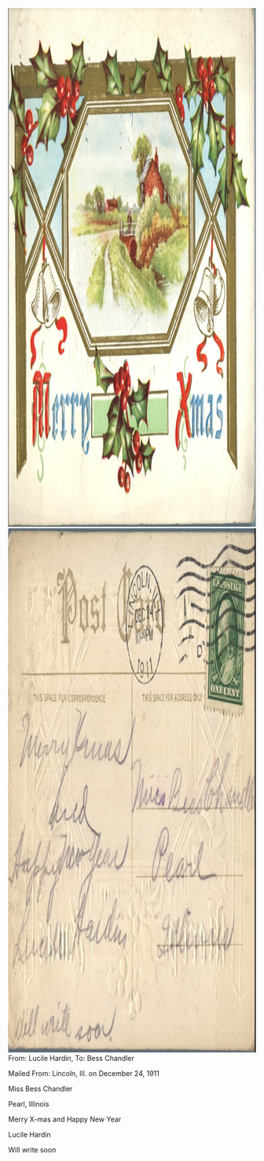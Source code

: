 <html><body><a href="/wp-content/uploads/2014/04/postcard-2014-20140425_18220503_0112.jpg"><img class="alignnone size-full wp-image-420" src="/wp-content/uploads/2014/04/postcard-2014-20140425_18220503_0112.jpg" alt="postcard-2014-20140425_18220503_0112" width="1533" height="1053"></a> <a href="/wp-content/uploads/2014/04/postcard-2014-20140425_18221276_0113.jpg"><img class="alignnone size-full wp-image-421" src="/wp-content/uploads/2014/04/postcard-2014-20140425_18221276_0113.jpg" alt="postcard-2014-20140425_18221276_0113" width="1564" height="1064"></a>From: Lucile Hardin, To: Bess Chandler

Mailed From: Lincoln, Ill. on December 24, 1911



Miss Bess Chandler

Pearl, Illinois



Merry X-mas and Happy New Year

Lucile Hardin

Will write soon



 </body></html>